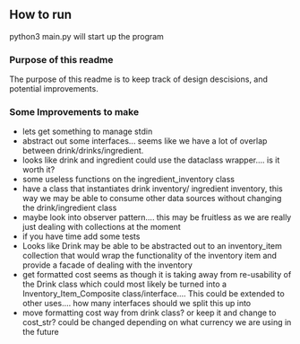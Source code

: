## How to run
python3 main.py will start up the program

### Purpose of this readme
The purpose of this readme is to keep track of design descisions, and potential improvements. 

### Some Improvements to make 

- lets get something to manage stdin
- abstract out some interfaces... seems like we have a lot of overlap between drink/drinks/ingredient.
- looks like drink and ingredient could use the dataclass wrapper.... is it worth it?
- some useless functions on the ingredient_inventory class
- have a class that instantiates drink inventory/ ingredient inventory, this way we may be able to consume other data sources without changing the drink/ingredient class
- maybe look into observer pattern.... this may be fruitless as we are really just dealing with collections at the moment
- if you have time add some tests
- Looks like Drink may be able to be abstracted out to an inventory_item collection that would wrap the functionality of the inventory item and provide a facade of dealing with the inventory
- get formatted cost seems as though it is taking away from re-usability of the Drink class which could most likely be turned into a Inventory_Item_Composite class/interface.... This could be extended to other uses.... how many interfaces should we split this up into
- move formatting cost way from drink class? or keep it and change to cost_str? could be changed depending on what currency we are using in the future